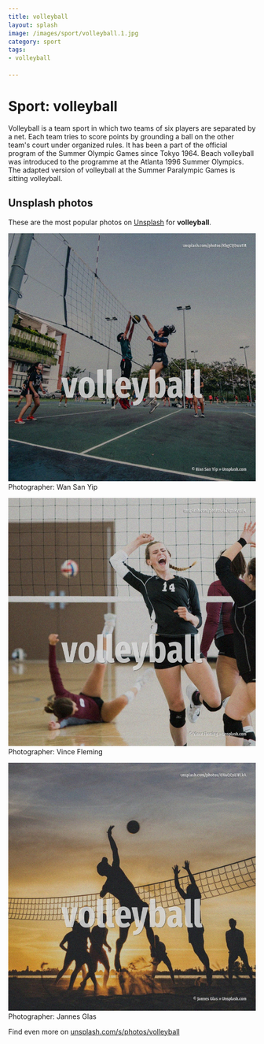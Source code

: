 ```yaml
---
title: volleyball
layout: splash
image: /images/sport/volleyball.1.jpg
category: sport
tags:
- volleyball

---
```

# Sport: volleyball

Volleyball is a team sport in which two teams of six players are separated by a net. Each team tries to score points by grounding a ball on the other team's court under organized rules. It has been a part of the official program of the Summer Olympic Games since Tokyo 1964. Beach volleyball was introduced to the programme at the Atlanta 1996 Summer Olympics. The adapted version of volleyball at the Summer Paralympic Games is sitting volleyball. 

 
## Unsplash photos
These are the most popular photos on [Unsplash](https://unsplash.com) for **volleyball**.
 
![volleyball](/images/sport/volleyball.1.jpg)
Photographer:  Wan San Yip
 
![volleyball](/images/sport/volleyball.2.jpg)
Photographer:  Vince Fleming
 
![volleyball](/images/sport/volleyball.3.jpg)
Photographer:  Jannes Glas
 
Find even more on [unsplash.com/s/photos/volleyball](https://unsplash.com/s/photos/volleyball)
 

